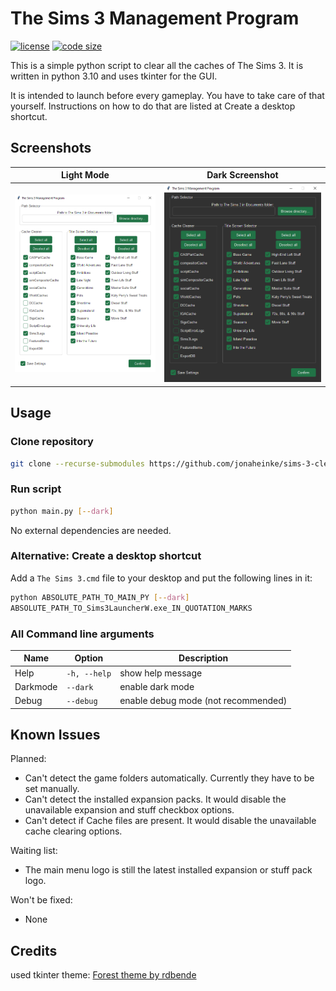 # The Sims 3 Management Program

[![license](https://img.shields.io/github/license/jonaheinke/sims-3-clear-cache)](LICENSE)
[![code size](https://img.shields.io/github/languages/code-size/jonaheinke/sims-3-clear-cache)](#)

This is a simple python script to clear all the caches of The Sims 3. It is written in python 3.10 and uses tkinter for the GUI.

It is intended to launch before every gameplay. You have to take care of that yourself. Instructions on how to do that are listed at Create a desktop shortcut.

## Screenshots

Light Mode                | Dark Screenshot
:------------------------:|:-----------------------:
![](screenshot_light.png) | ![](screenshot_dark.png)

## Usage

### Clone repository

```bash
git clone --recurse-submodules https://github.com/jonaheinke/sims-3-clear-cache.git
```

### Run script

```bash
python main.py [--dark]
```

No external dependencies are needed.

### Alternative: Create a desktop shortcut

Add a `The Sims 3.cmd` file to your desktop and put the following lines in it:

```bash
python ABSOLUTE_PATH_TO_MAIN_PY [--dark]
ABSOLUTE_PATH_TO_Sims3LauncherW.exe_IN_QUOTATION_MARKS
```

### All Command line arguments

| Name     | Option       | Description                         |
|----------|--------------|-------------------------------------|
| Help     | `-h, --help` | show help message                   |
| Darkmode | `--dark`     | enable dark mode                    |
| Debug    | `--debug`    | enable debug mode (not recommended) |

## Known Issues

Planned:
- Can't detect the game folders automatically. Currently they have to be set manually.
- Can't detect the installed expansion packs. It would disable the unavailable expansion and stuff checkbox options.
- Can't detect if Cache files are present. It would disable the unavailable cache clearing options.

Waiting list:
- The main menu logo is still the latest installed expansion or stuff pack logo.

Won't be fixed:
- None

## Credits

used tkinter theme: [Forest theme by rdbende](https://github.com/rdbende/Forest-ttk-theme)